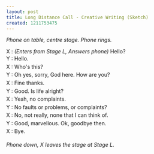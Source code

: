 ```yaml
---
layout: post
title: Long Distance Call - Creative Writing (Sketch)
created: 1211753475
---
```



<em>Phone on table, centre stage. Phone rings. </em>

X : <i>(Enters from Stage L, Answers phone)</i> Hello?<br /><span style="line-height: 1.538em;">Y : Hello.</span><br /><span style="line-height: 1.538em;">X : Who&#39;s this?</span><br /><span style="line-height: 1.538em;">Y : Oh yes, sorry, God here. How are you?</span><br /><span style="line-height: 1.538em;">X : Fine thanks.</span><br /><span style="line-height: 1.538em;">Y : Good. Is life alright?</span><br /><span style="line-height: 1.538em;">X : Yeah, no complaints.</span><br /><span style="line-height: 1.538em;">Y : No faults or problems, or complaints?</span><br /><span style="line-height: 1.538em;">X : No, not really, none that I can think of.</span><br /><span style="line-height: 1.538em;">Y : Good, marvellous. Ok, goodbye then.</span><br /><span style="line-height: 1.538em;">X : Bye.</span>

<i style="line-height: 1.538em;"><span lang="EN-GB">Phone down, X leaves the stage at Stage L.</span></i>
